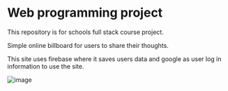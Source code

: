 # Web programming project

This repository is for schools full stack course project.

Simple online billboard for users to share their thoughts.

This site uses firebase where it saves users data and google as user log in information to use the site.

![image](https://user-images.githubusercontent.com/101790331/206443102-8e4224c1-5470-4f73-9305-d8f90b278092.png)
